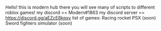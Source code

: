 Hello! this is modern hub
there you will see many of scripts to different roblox games!
my discord == Modern#1863
my discord server == https://discord.gg/aEZcE8kpxv
list of games:
Racing rocket
PSX (soon)
Sword fighters simulator (soon)
